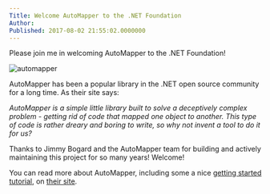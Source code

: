 ```yaml
---
Title: Welcome AutoMapper to the .NET Foundation
Author: 
Published: 2017-08-02 21:55:02.0000000
---
```

<p><p>Please join me in welcoming AutoMapper to the .NET Foundation!</p><p><img src="assets/posts/automapper.png" alt="automapper"></p><p>AutoMapper has been a popular library in the .NET open source community for a long time. As their site says: </p><p><em>AutoMapper is a simple little library built to solve a deceptively complex problem - getting rid of code that mapped one object to another. This type of code is rather dreary and boring to write, so why not invent a tool to do it for us?</em><p>Thanks to Jimmy Bogard and the AutoMapper team for building and actively maintaining this project for so many years! Welcome! <p>You can read more about AutoMapper, including some a nice <a href="https://github.com/AutoMapper/AutoMapper/wiki/Getting-started">getting started tutorial</a>, on <a href="http://automapper.org/">their site</a>.</p>
